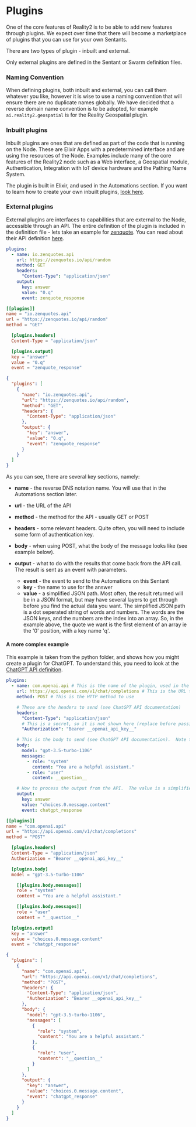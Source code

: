 # Plugins

One of the core features of Reality2 is to be able to add new features through plugins.  We expect over time that there will become a marketplace of plugins that you can use for your own Sentants.

There are two types of plugin - inbuilt and external.

Only external plugins are defined in the Sentant or Swarm definition files.

### Naming Convention

When defining plugins, both inbuilt and external, you can call them whatever you like, however it is wise to use a naming convention that will ensure there are no duplicate names globally.  We have decided that a reverse domain name convention is to be adopted, for example `ai.reality2.geospatial` is for the Reality Geospatial plugin.

### Inbuilt plugins

Inbuilt plugins are ones that are defined as part of the code that is running on the Node.  These are Elixir Apps with a predetermined interface and are using the resources of the Node.  Examples include many of the core features of the Reality2 node such as a Web interface, a Geospatial module, Authentication, Integration with IoT device hardware and the Pathing Name System.

The plugin is built in Elixir, and used in the Automations section.  If you want to learn how to create your own inbuilt plugins, [look here](Inbuilt%20plugin%20HOWTO.md).

### External plugins

External plugins are interfaces to capabilities that are external to the Node, accessible through an API.  The entire definition of the plugin is included in the definition file - lets take an example for [zenquote](https://zenquote.io).  You can read about their API definition [here](https://docs.zenquotes.io/zenquotes-documentation/).

```YAML
plugins:
  - name: io.zenquotes.api
    url: https://zenquotes.io/api/random
    method: GET
    headers:
      "Content-Type": "application/json"        
    output:
      key: answer
      value: "0.q"
      event: zenquote_response
```

```TOML
[[plugins]]
name = "io.zenquotes.api"
url = "https://zenquotes.io/api/random"
method = "GET"

  [plugins.headers]
  Content-Type = "application/json"

  [plugins.output]
  key = "answer"
  value = "0.q"
  event = "zenquote_response"
```

```JSON
{
  "plugins": [
    {
      "name": "io.zenquotes.api",
      "url": "https://zenquotes.io/api/random",
      "method": "GET",
      "headers": {
        "Content-Type": "application/json"
      },
      "output": {
        "key": "answer",
        "value": "0.q",
        "event": "zenquote_response"
      }
    }
  ]
}
```

As you can see, there are several key sections, namely:

- **name** - the reverse DNS notation name.  You will use that in the Automations section later.
- **url** - the URL of the API
- **method** - the method for the API - usually GET or POST
- **headers** - some relevant headers.  Quite often, you will need to include some form of authentication key.
- **body** - when using POST, what the body of the message looks like (see example below).
- **output** - what to do with the results that come back from the API call.  The result is sent as an event with parameters.

  - **event** - the event to send to the Automations on this Sentant
  - **key** - the name to use for the answer
  - **value** - a simplified JSON path.  Most often, the result returned will be in a JSON format, but may have several layers to get through before you find the actual data you want.  The simplified JSON path is a dot seperated string of words and numbers.  The words are the JSON keys, and the numbers are the index into an array.  So, in the example above, the quote we want is the first element of an array ie the '0' position, with a key name 'q'.


#### A more complex example

This example is taken from the python folder, and shows how you might create a plugin for ChatGPT.  To understand this, you need to look at the [ChatGPT API definition](https://openai.com/blog/introducing-chatgpt-and-whisper-apis).

```YAML
plugins:
  - name: com.openai.api # This is the name of the plugin, used in the Automation below
    url: https://api.openai.com/v1/chat/completions # This is the URL to the API endpoint
    method: POST # This is the HTTP method to use

    # These are the headers to send (see ChatGPT API documentation)
    headers:
      "Content-Type": "application/json"
      # This is a secret, so it is not shown here (replace before passing to Reality2)
      "Authorization": "Bearer __openai_api_key__"

    # This is the body to send (see ChatGPT API documentation).  Note the __message__ placeholder.
    body:
      model: "gpt-3.5-turbo-1106"
      messages:
        - role: "system"
          content: "You are a helpful assistant."
        - role: "user"
          content: __question__

    # How to process the output from the API.  The value is a simplified JSON path expression.
    output:
      key: answer
      value: "choices.0.message.content"
      event: chatgpt_response
```

```TOML
[[plugins]]
name = "com.openai.api"
url = "https://api.openai.com/v1/chat/completions"
method = "POST"

  [plugins.headers]
  Content-Type = "application/json"
  Authorization = "Bearer __openai_api_key__"

  [plugins.body]
  model = "gpt-3.5-turbo-1106"

    [[plugins.body.messages]]
    role = "system"
    content = "You are a helpful assistant."

    [[plugins.body.messages]]
    role = "user"
    content = "__question__"

  [plugins.output]
  key = "answer"
  value = "choices.0.message.content"
  event = "chatgpt_response"
```

```JSON
{
  "plugins": [
    {
      "name": "com.openai.api",
      "url": "https://api.openai.com/v1/chat/completions",
      "method": "POST",
      "headers": {
        "Content-Type": "application/json",
        "Authorization": "Bearer __openai_api_key__"
      },
      "body": {
        "model": "gpt-3.5-turbo-1106",
        "messages": [
          {
            "role": "system",
            "content": "You are a helpful assistant."
          },
          {
            "role": "user",
            "content": "__question__"
          }
        ]
      },
      "output": {
        "key": "answer",
        "value": "choices.0.message.content",
        "event": "chatgpt_response"
      }
    }
  ]
}
```



